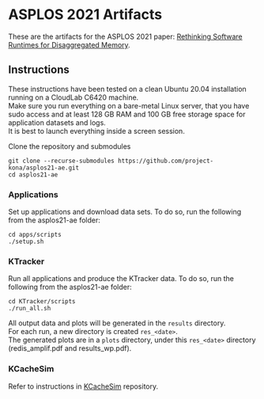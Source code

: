 # ASPLOS 2021 Artifacts

These are the artifacts for the ASPLOS 2021 paper: [Rethinking Software Runtimes for Disaggregated Memory](https://asplos-conference.org/abstracts/asplos21-paper210-extended_abstract.pdf).

## Instructions  
These instructions have been tested on a clean Ubuntu 20.04 installation running on a CloudLab C6420 machine.  
Make sure you run everything on a bare-metal Linux server, that you have sudo access and at least 128 GB RAM and 100 GB free storage space for application datasets and logs.  
It is best to launch everything inside a screen session.

Clone the repository and submodules
```
git clone --recurse-submodules https://github.com/project-kona/asplos21-ae.git  
cd asplos21-ae
```

### Applications  

Set up applications and download data sets. To do so, run the following from the asplos21-ae folder:
```
cd apps/scripts
./setup.sh
```

### KTracker 

Run all applications and produce the KTracker data. To do so, run the following from the asplos21-ae folder: 
```
cd KTracker/scripts  
./run_all.sh  
```

All output data and plots will be generated in the `results` directory.  
For each run, a new directory is created `res_<date>`.   
The generated plots are in a `plots` directory, under this `res_<date>` directory (redis\_amplif.pdf and results\_wp.pdf).  

### KCacheSim 

Refer to instructions in [KCacheSim](https://github.com/project-kona/KCacheSim) repository.
